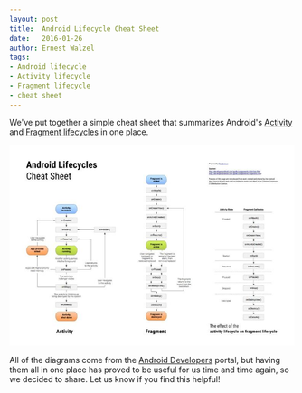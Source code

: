 ```yaml
---
layout: post
title:  Android Lifecycle Cheat Sheet
date:   2016-01-26
author: Ernest Walzel
tags:
- Android lifecycle
- Activity lifecycle
- Fragment lifecycle
- cheat sheet
---
```


We've put together a simple cheat sheet that summarizes Android's
[Activity](http://developer.android.com/guide/components/activities.html) and
[Fragment lifecycles](http://developer.android.com/guide/components/fragments.html) in one place.

[![Android Lifecycle Cheat Sheet](/img/android-lifecycles-cheat-sheet.jpg)](https://docs.google.com/drawings/d/1UDBkX4KE1K5ZWQ_wRw0ffXUSxzaaosddJxsRtRxDREQ/edit?usp=sharing)

All of the diagrams come from the [Android Developers](http://developer.android.com/index.html) portal, but having them all in one place has proved to be useful for us time and time again, so we decided to share. Let us know if you find this helpful!
